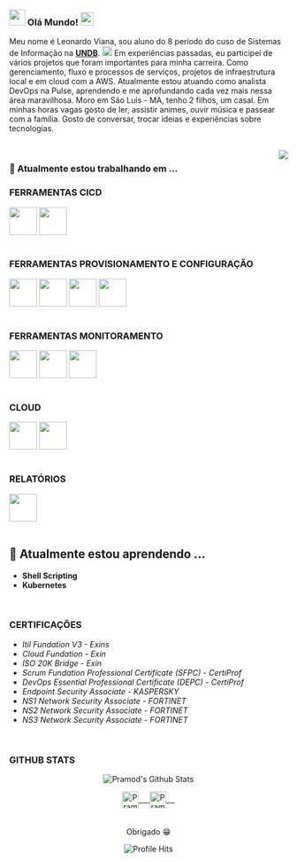 
<!--
**leoviana00/leoviana00** is a ✨ _special_ ✨ repository because its `README.md` (this file) appears on your GitHub profile.

Here are some ideas to get you started:

- 🔭 I’m currently working on ...
- 🌱 I’m currently learning ...
- 👯 I’m looking to collaborate on ...
- 🤔 I’m looking for help with ...
- 💬 Ask me about ...
- 📫 How to reach me: ...
- 😄 Pronouns: ...
- ⚡ Fun fact: ...
-->

### <img src="https://github.com/rajput2107/rajput2107/blob/master/Assets/Hi.gif" width="29px"> Olá Mundo!&nbsp;<img src="https://github.com/rajput2107/rajput2107/blob/master/Assets/Earth.gif" width="24px">

Meu nome é Leonardo Viana, sou aluno do 8 período do cuso de Sistemas de Informação na <a href="http://sou.undb.edu.br/"><b>UNDB</b></a>.  <img src="https://github.com/rajput2107/rajput2107/blob/master/Assets/Rocket.gif" height="18px"> 
Em experiências passadas, eu participei de vários projetos que foram importantes para minha carreira. Como gerenciamento, fluxo e processos de serviços, projetos de infraestrutura local e em cloud com a AWS. Atualmente estou atuando como analista DevOps na Pulse, aprendendo e me aprofundando cada vez mais nessa área maravilhosa.
Moro em São Luis - MA, tenho 2 filhos, um casal. Em minhas horas vagas gosto de ler, assistir animes, ouvir música e passear com a família.
Gosto de conversar, trocar ideias e experiências sobre tecnologias.

<br/>
<img align="right" src="https://github.com/rajput2107/rajput2107/blob/master/Assets/Developer.gif"/>
  
### 🔭 Atualmente estou trabalhando em ...

### FERRAMENTAS CICD
<code><a href="#"><img height="50" src="https://www.vectorlogo.zone/logos/git-scm/git-scm-ar21.svg"></a></code>
<code><a href="#"><img height="50" src="https://www.vectorlogo.zone/logos/jenkins/jenkins-ar21.svg"></a></code>
<br/>
  <br/>
  
### FERRAMENTAS PROVISIONAMENTO E CONFIGURAÇÃO
<code><a href="#"><img height="50" src="https://www.vectorlogo.zone/logos/ansible/ansible-ar21.svg"></a></code>
<code><a href="#"><img height="50" src="https://www.vectorlogo.zone/logos/docker/docker-ar21.svg"></a></code>
<code><a href="#"><img height="50" src="https://www.vectorlogo.zone/logos/kubernetes/kubernetes-ar21.svg"></a></code>
<code><a href="#"><img height="50" src="https://www.vectorlogo.zone/logos/terraformio/terraformio-ar21.svg"></a></code>
<br/>
  <br/>
  
### FERRAMENTAS MONITORAMENTO
<code><a href="#"><img height="50" src="https://www.vectorlogo.zone/logos/grafana/grafana-ar21.svg"></a></code>
<code><a href="#"><img height="50" src="https://www.vectorlogo.zone/logos/prometheusio/prometheusio-ar21.svg"></a></code>
<code><a href="#"><img height="50" src="https://www.vectorlogo.zone/logos/zabbix/zabbix-ar21.svg"></a></code>
<br/>
  <br/>
  
### CLOUD
<code><a href="#"><img height="50" src="https://www.vectorlogo.zone/logos/linode/linode-ar21.svg"></a></code>
<code><a href="#"><img height="50" src="https://www.vectorlogo.zone/logos/amazon_aws/amazon_aws-ar21.svg"></a></code>
<br/>
  <br/>
  
### RELATÓRIOS
<code><a href="#"><img height="50" src="https://www.vectorlogo.zone/logos/microsoft_powerbi/microsoft_powerbi-ar21.svg"></a></code>
<br/>
  <br/>
  
## 🌱 Atualmente estou aprendendo ...
- **Shell Scripting**
- **Kubernetes**
<br/>
  
### CERTIFICAÇÕES
- *Itil Fundation V3 - Exins*
- *Cloud Fundation - Exin*
- *ISO 20K Bridge - Exin*
- *Scrum Fundation Professional Certificate (SFPC) - CertiProf*
- *DevOps Essential Professional Certificate (DEPC) - CertiProf*
- *Endpoint Security Associate - KASPERSKY*
- *NS1 Network Security Associate - FORTINET*
- *NS2 Network Security Associate - FORTINET*
- *NS3 Network Security Associate - FORTINET*
<br/>

### GITHUB STATS
<p align="center">
<img align="center" src="https://github-readme-stats.vercel.app/api?username=leoviana00&&show_icons=true&theme=radical" alt="Pramod's Github Stats">
</p>  

<p align="center">
 <a href="https://www.linkedin.com/in/leoviana00/" target="blank">
  <img align="center" alt="Pramod's LinkedIn" width="30px" src="https://www.vectorlogo.zone/logos/linkedin/linkedin-icon.svg" /> &nbsp; &nbsp;
 </a>
 <a href="https://twitter.com/leonardoviana00" target="blank">
  <img align="center" alt="Pramod's Twitter" width="30px" src="https://www.vectorlogo.zone/logos/twitter/twitter-official.svg" /> &nbsp; &nbsp;
 </a>
  <br/>
  <br/>

 <br/>
  Obrigado 😁<br/>
</p>
<p align="center"><img alt="Profile Hits" src="https://hits.seeyoufarm.com/api/count/incr/badge.svg?url=https%3A%2F%2Fgithub.com%2Frajput2107%2F" /></p>

